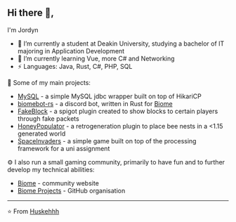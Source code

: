 ## Hi there 👋, 
I'm Jordyn

- 🔭 I’m currently a student at Deakin University, studying a bachelor of IT majoring in Application Development
- 🌱 I’m currently learning Vue, more C# and Networking
-  ⚡ Languages: Java, Rust, C#, PHP, SQL

🚀 Some of my main projects:
- [MySQL](https://github.com/Huskehhh/MySQL) - a simple MySQL jdbc wrapper built on top of HikariCP
- [biomebot-rs](https://github.com/Huskehhh/biomebot-rs) - a discord bot, written in Rust for [Biome](https://biome.pw/)
- [FakeBlock](https://github.com/Huskehhh/FakeBlock) - a spigot plugin created to show blocks to certain players through fake packets
- [HoneyPopulator](https://github.com/Huskehhh/HoneyPopulator) - a retrogeneration plugin to place bee nests in a <1.15 generated world
- [SpaceInvaders](https://github.com/Huskehhh/SpaceInvaders) - a simple game built on top of the processing framework for a uni assignment

⚙️ I also run a small gaming community, primarily to have fun and to further develop my technical abilities:
- [Biome](https://biome.pw/) - community website
- [Biome Projects](https://github.com/biomepw) - GitHub organisation
---
⭐️ From [Huskehhh](https://github.com/Huskehhh)
